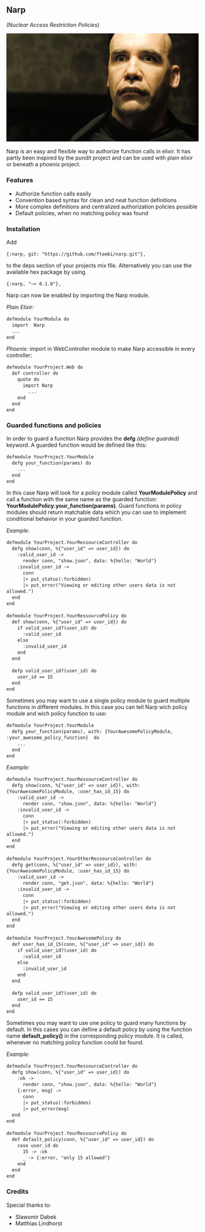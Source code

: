 ## Narp

_(Nuclear Access Restriction Policies)_

![image](narp.jpg)

Narp is an easy and flexible way to authorize function calls in elixir. It has partly been inspired by the pundit project and can be used with plain elixir or beneath a phoenix project.

### Features

* Authorize function calls easily
* Convention based syntax for clean and neat function definitions
* More complex definitions and centralized authorization policies possible
* Default policies, when no matching policy was found

### Installation

Add

```
{:narp, git: "https://github.com/ftaebi/narp.git"},
```

to the deps section of your projects mix file.
Alternatively you can use the available hex package by using.


```
{:narp, "~> 0.1.0"},
```


Narp can now be enabled by importing the Narp module.


_Plain Elixir:_

```
defmodule YourModule do
  import  Narp
  ...
end
```


_Phoenix:_ import in WebController module to make Narp accessible in every controller:

```
defmodule YourProject.Web do
  def controller do
    quote do
      import Narp
        ...
    end
  end
end
```


### Guarded functions and policies

In order to guard a function Narp provides the **defg** _(define guarded)_ keyword. A guarded function would be defined like this:

```
defmodule YourProject.YourModule
  defg your_function(params) do
    ...
  end
end
```


In this case Narp will look for a policy module called **YourModulePolicy** and call a function with the same name as the guarded function: **YourModulePolicy.your_function(params)**. Guard functions in policy modules should return matchable data which you can use to implement conditional behavior in your guarded function.

_Example:_

```
defmodule YourProject.YourRessourceController do
  defg show(conn, %{"user_id" => user_id}) do
    :valid_user_id ->
      render conn, "show.json", data: %{hello: "World"}
    :invalid_user_id ->
      conn
      |> put_status(:forbidden)
      |> put_error("Viewing or editing other users data is not allowed.")
  end
end

defmodule YourProject.YourRessourcePolicy do
  def show(conn, %{"user_id" => user_id}) do
    if valid_user_id?(user_id) do
      :valid_user_id
    else
      :invalid_user_id
    end
  end

  defp valid_user_id?(user_id) do
    user_id == 15
  end
end
```


Sometimes you may want to use a single policy module to guard multiple functions in different modules. In this case you can tell Narp wich policy module and wich policy function to use:

```
defmodule YourProject.YourModule
  defg your_function(params), with: {YourAwesomePolicyModule, :your_awesome_policy_function}  do
    ...
  end
end
```

_Example:_

```
defmodule YourProject.YourRessourceController do
  defg show(conn, %{"user_id" => user_id}), with: {YourAwesomePolicyModule, :user_has_id_15} do
    :valid_user_id ->
      render conn, "show.json", data: %{hello: "World"}
    :invalid_user_id ->
      conn
      |> put_status(:forbidden)
      |> put_error("Viewing or editing other users data is not allowed.")
  end
end

defmodule YourProject.YourOtherRessourceController do
  defg get(conn, %{"user_id" => user_id}), with: {YourAwesomePolicyModule, :user_has_id_15} do
    :valid_user_id ->
      render conn, "get.json", data: %{hello: "World"}
    :invalid_user_id ->
      conn
      |> put_status(:forbidden)
      |> put_error("Viewing or editing other users data is not allowed.")
  end
end

defmodule YourProject.YourAwesomePolicy do
  def user_has_id_15(conn, %{"user_id" => user_id}) do
    if valid_user_id?(user_id) do
      :valid_user_id
    else
      :invalid_user_id
    end
  end

  defp valid_user_id?(user_id) do
    user_id == 15
  end
end
```

Sometimes you may want to use one policy to guard many functions by default. In this cases you can define a default policy by using the function name **default_policy()** in the  corresponding policy module. It is called, whenever no matching policy function could be found.

_Example:_

```
defmodule YourProject.YourRessourceController do
  defg show(conn, %{"user_id" => user_id}) do
    :ok ->
      render conn, "show.json", data: %{hello: "World"}
    {:error, msg} ->
      conn
      |> put_status(:forbidden)
      |> put_error(msg)
  end
end

defmodule YourProject.YourRessourcePolicy do
  def default_policy(conn, %{"user_id" => user_id}) do
    case user_id do
      15 -> :ok
      _ -> {:error, "only 15 allowed"}
    end
  end
end
```

### Credits

Special thanks to:

* Slawomir Dabek
* Matthias Lindhorst
